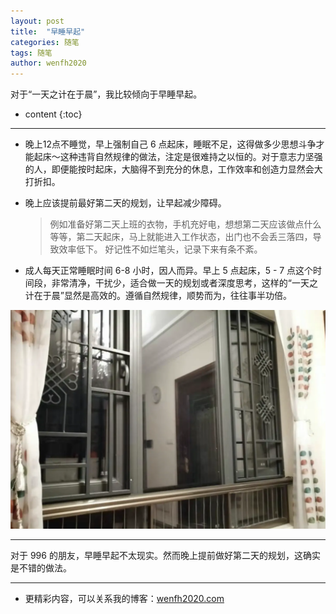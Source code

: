 ```yaml
---
layout: post
title:  "早睡早起"
categories: 随笔
tags: 随笔
author: wenfh2020
---
```


对于“一天之计在于晨”，我比较倾向于早睡早起。



* content
{:toc}

---

* 晚上12点不睡觉，早上强制自己 6 点起床，睡眠不足，这得做多少思想斗争才能起床～这种违背自然规律的做法，注定是很难持之以恒的。对于意志力坚强的人，即便能按时起床，大脑得不到充分的休息，工作效率和创造力显然会大打折扣。

* 晚上应该提前最好第二天的规划，让早起减少障碍。
  > 例如准备好第二天上班的衣物，手机充好电，想想第二天应该做点什么等等，第二天起床，马上就能进入工作状态，出门也不会丢三落四，导致效率低下。
好记性不如烂笔头，记录下来有条不紊。

* 成人每天正常睡眠时间 6-8 小时，因人而异。早上 5 点起床，5 - 7 点这个时间段，非常清净，干扰少，适合做一天的规划或者深度思考，这样的“一天之计在于晨”显然是高效的。遵循自然规律，顺势而为，往往事半功倍。

![万籁俱寂的早晨](/images/2020-03-11-15-12-03.png)

---

对于 996 的朋友，早睡早起不太现实。然而晚上提前做好第二天的规划，这确实是不错的做法。

---

* 更精彩内容，可以关系我的博客：[wenfh2020.com](https://wenfh2020.com/)
